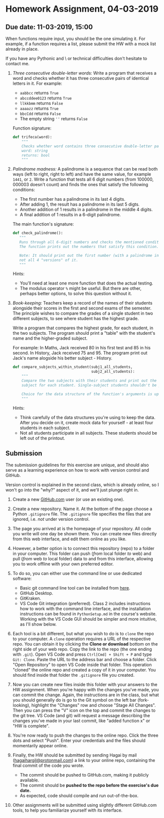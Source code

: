 # Homework Assignment, 04-03-2019
## Due date: 11-03-2019, 15:00

When functions require input, you should be the one simulating it. For example,
if a function requires a list, please submit the HW with a mock list already in place.

If you have any Pythonic and \ or technical difficulties don't hesitate to contact me.

1. _Three consecutive double-letter words:_ Write a program that receives a word
and checks whether it has three consecutive pairs of identical letters in it.
For example:
    - `aabbcc` returns `True`
    - `abccddee0123` returns `True`
    - `llkkbmm` returns `False`
    - `aaaazz` returns `True`
    - `bbcCdd` returns `False`
    - The empty string `''` returns `False`

    Function signature:
    ```python
    def trifeca(word):
        """
        Checks whether word contains three consecutive double-letter pairs.
        word: string
        returns: bool
        """
    ```

2. _Palindrome madness:_ A palindrome is a sequence that can be read both ways
(left to right, right to left) and have the same value, for example `1441`, or `2`.
Write a function that tests all 6 digit numbers (from 100000, 000003 doesn't count)
and finds the ones that satisfy the following conditions:
    - The first number has a palindrome in its last 4 digits.
    - After adding 1, the result has a palindrome in its last 5 digts.
    - Another addition of 1 results in a palindrome in the middle 4 digits.
    - A final addition of 1 results in a 6-digit palindrome.

    The main function's signature:
    ```python
    def check_palindrome():
       """
       Runs through all 6-digit numbers and checks the mentioned conditions.
       The function prints out the numbers that satisfy this condition.

       Note: It should print out the first number (with a palindrome in its last 4 digits),
       not all 4 "versions" of it.
       """
    ```
    Hints:
    * You'll need at least one more function that does the actual testing.
    * The modulus operator `%` might be useful. But there are other, perhaps better options,
      to solve this question without it.


3. _Book-keeping:_ Teachers keep a record of the names of their students alongside their scores in the first and second
exams of the semester. The principle wishes to compare the grades of a single student in two different subjects, to see where student
has the highest grade.

    Write a program that compares the highest grade, for each student, in the two subjects. The program should print a "table" with the
student's name and the higher-graded subject.

    For example: In Maths, Jack received 80 in his first test and 85 in his second. In History, Jack received 75 and 95. The program
print out Jack's name alogside his better subject - History.


    ```python
    def compare_subjects_within_student(subj1_all_students,
                                        subj2_all_students):
        """
        Compare the two subjects with their students and print out the "preferred"
        subject for each student. Single-subject students shouldn't be printed.

        Choice for the data structure of the function's arguments is up to you.
        """
    ```

    Hints:
    * Think carefully of the data structures you're using to keep the data. After you decide on it, create mock data for yourself -
    at least four students in each subject.
    * Not all students participate in all subjects. These students should be left out of the printout.

## Submission

The submission guidelines for this exercise are unique, and should also serve as a learning experience
on how to work with version control and GitHub.

Version control is explained in the second class, which is already online, so I won't go into the "why?"
aspect of it, and we'll just plunge right in.

1. Create a new [GitHub.com](https://github.com) user (or use an existing one).
2. Create a new repository. Name it. At the bottom of the page choose a Python `.gitignore` file.
The `.gitignore` file specifies the files that are ignored, i.e. _not_ under version control.
4. The page you arrived at is the homepage of your repository. All code you write will
one day be shown there. You can create new files directly from this web interface,
and edit them online as you like.
5. However, a better option is to connect this repository (repo) to a folder in your computer.
This folder can push (_from_ local folder _to_ web) and pull (_from_ web _to_ local folder) data to and from this interface,
allowing you to work offline with your own preferred editor.
5. To do so, you can either use the command line or use dedicated software:
    - Basic git command line tool can be installed from [here](https://git-scm.com/downloads).
    - GitHub Desktop.
    - GitKraken.
    - VS Code Git integration (preferred).
    Class 2 includes instructions how to work with the command line interface, and the installation instructions
    can be found in `PythonSetup.md` in the course's website. Working with the VS Code GUI should be simpler and more intuitive, as I'll show below.
6. Each tool is a bit different, but what you wish to do is to `clone` the repo to your computer.
A `clone` operation requires a URL of the respective repo. You can obtain it by clicking the
__Clone or download__ bottom on the right side of your web repo. Copy the link to the repo (the one ending with `.git`). Open VS Code and press `Ctrl[Cmd] + Shift + P` and type `Git: Clone`. Paste the URL to the address bar and choose a folder. Click "Open Repository" to open VS Code inside that folder. This operation "cloned" the online repo and created a copy of it in your computer. You should find inside that folder the `.gitignore` file you created.
8. Now you can create new files inside this folder with your answers to the HW assignment. When you're happy with the changes you've made, you can commit the change. Again, the instructions are in the class, but what you should generally do is go to the Git symbol on the left bar (fork-looking), highlight the "Changes" row and choose "Stage All Changes". Then you can press the "V" icon on the top and commit the changes to the git tree. VS Code (and git) will request a message describing the changes you've made in your last commit, like "added function x" or "HW is complete".
9. You're now ready to push the changes to the online repo. Click the three dots and select "Push". Enter your credentials and the files should momentarily appear online.
9. Finally, the HW should be submitted by sending Hagai by mail (hagaihargil@protonmail.com)
a link to your online repo, containing the final commit of the code you wrote.
    - The commit should be pushed to GitHub.com, making it publicly available.
    - The commit should be __pushed to the repo before the exercise's due date.__
    - As expected, code should compile and run out-of-the-box.

10. Other assignments will be submitted using slightly different GitHub.com tools, to help you familiarize yourself with its interface.

